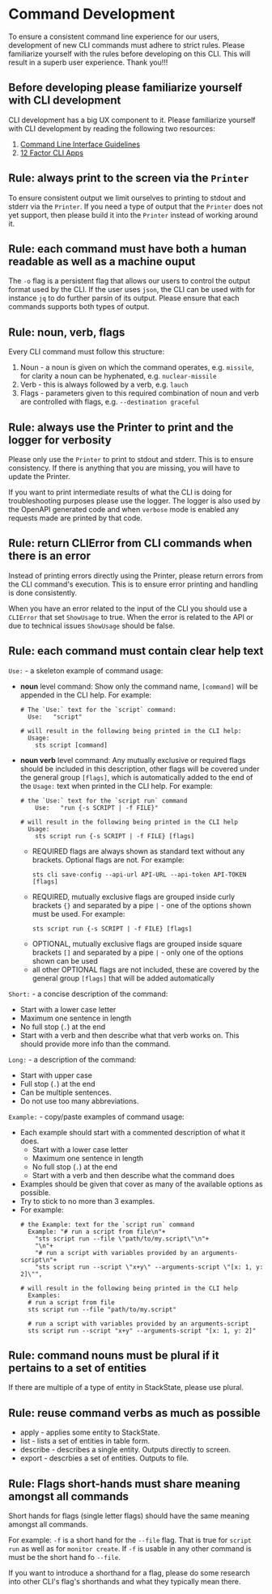 # Command Development

To ensure a consistent command line experience for our users, development of new CLI commands must adhere to strict rules. Please familiarize yourself with the rules before developing on this CLI. This will result in a superb user experience. Thank you!!!

## Before developing please familiarize yourself with CLI development

CLI development has a big UX component to it. Please familiarize yourself with CLI development by reading the following two resources:
 1. [Command Line Interface Guidelines](https://clig.dev)
 2. [12 Factor CLI Apps](https://medium.com/@jdxcode/12-factor-cli-apps-dd3c227a0e46)

## Rule: always print to the screen via the `Printer`

To ensure consistent output we limit ourselves to printing to stdout and stderr via the `Printer`. If you need a type of output that the `Printer` does not yet support, then please build it into the `Printer` instead of working around it.

## Rule: each command must have both a human readable as well as a machine ouput

The `-o` flag is a persistent flag that allows our users to control the output format used by the CLI. If the user uses `json`, the CLI can be used with for instance `jq` to do further parsin of its output. Please ensure that each commands supports both types of output.

## Rule: noun, verb, flags

Every CLI command must follow this structure:

 1. Noun - a noun is given on which the command operates, e.g. `missile`, for clarity a noun can be hyphenated, e.g. `nuclear-missile`
 2. Verb - this is always followed by a verb, e.g. `lauch`
 3. Flags - parameters given to this required combination of noun and verb are controlled with flags, e.g. `--destination graceful`


## Rule: always use the Printer to print and the logger for verbosity

Please only use the `Printer` to print to stdout and stderr. This is to ensure consistency. If there is anything that you are missing, you will have to update the Printer.

If you want to print intermediate results of what the CLI is doing for troubleshooting purposes please use the logger. The logger is also used by the OpenAPI generated code and when `verbose` mode is enabled any requests made are printed by that code.

## Rule: return CLIError from CLI commands when there is an error

Instead of printing errors directly using the Printer, please return errors from the CLI command's execution. This is to ensure error printing and handling is done consistently.

When you have an error related to the input of the CLI you should use a `CLIError` that set `ShowUsage` to true. When the error is related to the API or due to technical issues `ShowUsage` should be false.

## Rule: each command must contain clear help text

`Use:` - a skeleton example of command usage:
* **noun** level command: Show only the command name, `[command]` will be appended in the CLI help. For example:
  ```text
  # The `Use:` text for the `script` command:
    Use:   "script"

  # will result in the following being printed in the CLI help:
    Usage:
      sts script [command]
  ```

* **noun verb** level command: Any mutually exclusive or required flags should be included in this description, other flags will be covered under the general group `[flags]`, which is automatically added to the end of the `Usage:` text when printed in the CLI help. For example:
    ```text
    # the `Use:` text for the `script run` command
        Use:   "run {-s SCRIPT | -f FILE}"

    # will result in the following being printed in the CLI help
      Usage:
        sts script run {-s SCRIPT | -f FILE} [flags]
    ```
  * REQUIRED flags are always shown as standard text without any brackets. Optional flags are not. For example:
    ```text
    sts cli save-config --api-url API-URL --api-token API-TOKEN [flags]
    ```
  * REQUIRED, mutually exclusive flags are grouped inside curly brackets `{}` and separated by a pipe `|` - one of the options shown must be used. For example:
    ```text
    sts script run {-s SCRIPT | -f FILE} [flags]
    ```
  * OPTIONAL, mutually exclusive flags are grouped inside square brackets `[]` and separated by a pipe `|` - only one of the options shown can be used
  * all other OPTIONAL flags are not included, these are covered by the general group `[flags]` that will be added automatically

`Short:` - a concise description of the command:
* Start with a lower case letter
* Maximum one sentence in length
* No full stop (`.`) at the end
* Start with a verb and then describe what that verb works on. This should provide more info than the command.

`Long:` - a description of the command:
* Start with upper case
* Full stop (`.`) at the end
* Can be multiple sentences.
* Do not use too many abbreviations.

`Example:` - copy/paste examples of command usage:
* Each example should start with a commented description of what it does.
  * Start with a lower case letter
  * Maximum one sentence in length
  * No full stop (`.`) at the end
  * Start with a verb and then describe what the command does
* Examples should be given that cover as many of the available options as possible.
* Try to stick to no more than 3 examples.
* For example:
  ```text
  # the Example: text for the `script run` command
    Example: "# run a script from file\n"+
      "sts script run --file \"path/to/my.script\"\n"+
      "\n"+
      "# run a script with variables provided by an arguments-script\n"+
      "sts script run --script \"x+y\" --arguments-script \"[x: 1, y: 2]\"",

  # will result in the following being printed in the CLI help
    Examples:
    # run a script from file
    sts script run --file "path/to/my.script"

    # run a script with variables provided by an arguments-script
    sts script run --script "x+y" --arguments-script "[x: 1, y: 2]"
  ```

## Rule: command nouns must be plural if it pertains to a set of entities

If there are multiple of a type of entity in StackState, please use plural.

## Rule: reuse command verbs as much as possible

 * apply - applies some entity to StackState.
 * list - lists a set of entities in table form.
 * describe - describes a single entity. Outputs directly to screen.
 * export - descrbies a set of entities. Outputs to file.

## Rule: Flags short-hands must share meaning amongst all commands

Short hands for flags (single letter flags) should have the same meaning amongst all commands.

For example: `-f` is a short hand for the `--file` flag. That is true for `script run` as well as for `monitor create`. If `-f` is usable in any other command is must be the short hand fo `--file`.

If you want to introduce a shorthand for a flag, please do some research into other CLI's flag's shorthands and what they typically mean there.

